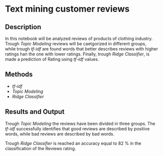 # Text mining customer reviews

## Description
In this notebook will be analyzed reviews of products of clothing industry. 
Trough *Topic Modeling* reviews will be caetgorized in different groups, while trough *tf-idf* are found words that better describes reviews with higher ratings han the one with lower ratings.
Finally, trough *Ridge Classifier*, is made a prediction of Rating using *tf-idf* values.


## Methods
- *tf-idf*
- *Topic Modeling*
- *Ridge Classifier*


## Results and Output
Trough *Topic Modeling* the reviews have been divided in three groups. The *tf-idf* successfully identifies that good reviews are described by positive words, while bad reviews are described by bad words.

Trough *Ridge Classifier* is reached an accuracy equal to 82 % in the classification of the Reviews rating.
